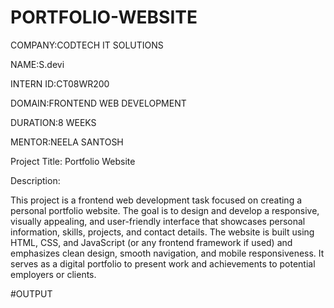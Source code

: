 # PORTFOLIO-WEBSITE

COMPANY:CODTECH IT SOLUTIONS

NAME:S.devi

INTERN ID:CT08WR200

DOMAIN:FRONTEND WEB DEVELOPMENT

DURATION:8 WEEKS

MENTOR:NEELA SANTOSH

Project Title: Portfolio Website

Description:

This project is a frontend web development task focused on creating a personal portfolio website. The goal is to design and develop a responsive, visually appealing, and user-friendly interface that showcases personal information, skills, projects, and contact details. The website is built using HTML, CSS, and JavaScript (or any frontend framework if used) and emphasizes clean design, smooth navigation, and mobile responsiveness. It serves as a digital portfolio to present work and achievements to potential employers or clients.

#OUTPUT

